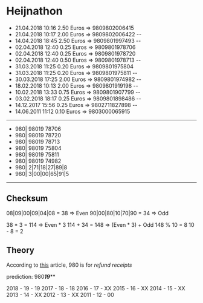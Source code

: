 # Heijnathon

- 21.04.2018 10:16 2.50 Euros => 9809802006415
- 21.04.2018 10:17 2.00 Euros => 9809802006422
--
- 14.04.2018 18:45 2.50 Euros => 9809801997493
--
- 02.04.2018 12:40 0.25 Euros => 9809801978706
- 02.04.2018 12:40 0.25 Euros => 9809801978720
- 02.04.2018 12:40 0.50 Euros => 9809801978713
--
- 31.03.2018 11:25 0.20 Euros => 9809801975804
- 31.03.2018 11:25 0.20 Euros => 9809801975811
--
- 30.03.2018 17:25 2.00 Euros => 9809801974982
--
- 18.02.2018 10:13 2.00 Euros => 9809801919198
--
- 10.02.2018 13:33 0.75 Euros => 9809801907799
--
- 03.02.2018 18:17 0.25 Euros => 9809801898486
--
- 14.12.2017 15:56 0.25 Euros => 9802711827898
--
- 14.06.2011 11:12 0.10 Euros => 9803000065915

---

- 980| 98019 78706
- 980| 98019 78720
- 980| 98019 78713
- 980| 98019 75804
- 980| 98019 75811
- 980| 98019 74982
- 980| 2|71|18|27|89|8
- 980| 3|00|00|65|91|5

---

## Checksum

08|09|00|09|04|08 = 38 => Even
90|00|80|10|70|90 = 34 => Odd

38 * 3 = 114 => Even * 3
114 + 34 = 148 => (Even * 3) + Odd
148 % 10 = 8
10 - 8 = 2

## Theory

According to [this](https://www.barcoding.com/blog/barcode-prefixes-and-product-country-of-origin/) article,
980 is for *refund receipts*

prediction:
980***19*****


2018 - 19 - 19
2017 - 18 - 18
2016 - 17 - XX
2015 - 16 - XX
2014 - 15 - XX
2013 - 14 - XX
2012 - 13 - XX
2011 - 12 - 00
